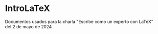 # IntroLaTeX
Documentos usados para la charla "Escribe como un experto con LaTeX" del 2 de mayo de 2024
